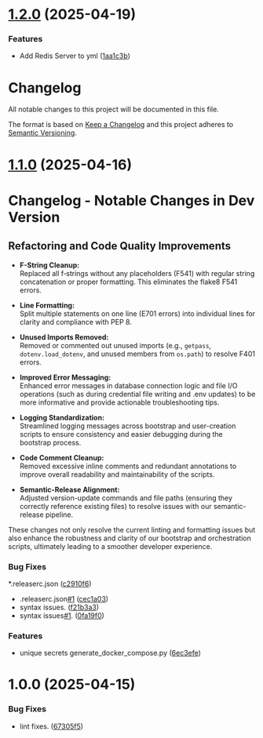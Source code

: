 # [1.2.0](https://github.com/frankie336/entities/compare/v1.1.0...v1.2.0) (2025-04-19)


### Features

* Add Redis Server to yml ([1aa1c3b](https://github.com/frankie336/entities/commit/1aa1c3b2f426d86165afd81e68c7faad1a7dcadf))

# Changelog

All notable changes to this project will be documented in this file.

The format is based on [Keep a Changelog](https://keepachangelog.com/en/1.0.0/)
and this project adheres to [Semantic Versioning](https://semver.org/spec/v2.0.0.html).

# [1.1.0](https://github.com/frankie336/entities/compare/v1.0.0...v1.1.0) (2025-04-16)

# Changelog - Notable Changes in Dev Version

## Refactoring and Code Quality Improvements

- **F-String Cleanup:**  
  Replaced all f‑strings without any placeholders (F541) with regular string concatenation or proper formatting. This eliminates the flake8 F541 errors.

- **Line Formatting:**  
  Split multiple statements on one line (E701 errors) into individual lines for clarity and compliance with PEP 8.

- **Unused Imports Removed:**  
  Removed or commented out unused imports (e.g., `getpass`, `dotenv.load_dotenv`, and unused members from `os.path`) to resolve F401 errors.

- **Improved Error Messaging:**  
  Enhanced error messages in database connection logic and file I/O operations (such as during credential file writing and .env updates) to be more informative and provide actionable troubleshooting tips.

- **Logging Standardization:**  
  Streamlined logging messages across bootstrap and user-creation scripts to ensure consistency and easier debugging during the bootstrap process.

- **Code Comment Cleanup:**  
  Removed excessive inline comments and redundant annotations to improve overall readability and maintainability of the scripts.

- **Semantic-Release Alignment:**  
  Adjusted version-update commands and file paths (ensuring they correctly reference existing files) to resolve issues with our semantic-release pipeline.

These changes not only resolve the current linting and formatting issues but also enhance the robustness and clarity of our bootstrap and orchestration scripts, ultimately leading to a smoother developer experience.

### Bug Fixes

*.releaserc.json ([c2910f6](https://github.com/frankie336/entities/commit/c2910f6c8cd99393815b15ba7cb2804ac9889f52))
* .releaserc.json[#1](https://github.com/frankie336/entities/issues/1) ([cec1a03](https://github.com/frankie336/entities/commit/cec1a034d62ae71fd6286ec36479143475d0024b))
* syntax issues. ([f21b3a3](https://github.com/frankie336/entities/commit/f21b3a375df72c1af27a3446251de3990bd5d4c7))
* syntax issues[#1](https://github.com/frankie336/entities/issues/1). ([0fa19f0](https://github.com/frankie336/entities/commit/0fa19f05d87d9f7287df485fcb303f83808064e9))


### Features

* unique secrets generate_docker_compose.py ([6ec3efe](https://github.com/frankie336/entities/commit/6ec3efe0599326c2a851d22a020dfe788a963b56))

# 1.0.0 (2025-04-15)


### Bug Fixes

* lint fixes. ([67305f5](https://github.com/frankie336/entities/commit/67305f5b9fd01fece73f40145d90a163c1a95a71))
